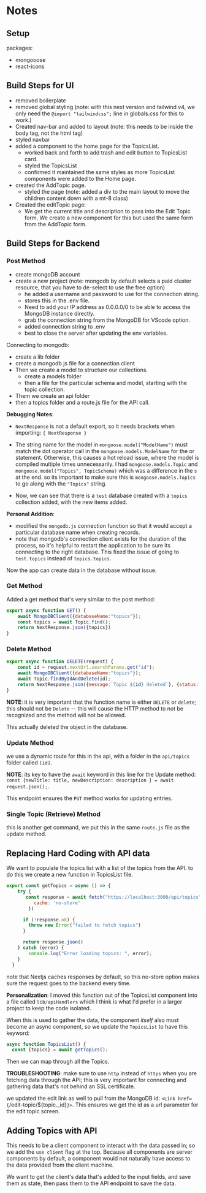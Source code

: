 # Notes

## Setup

packages:

- mongooose
- react-icons

## Build Steps for UI

- removed boilerplate
- removed global styling (note: with this next version and tailwind v4, we only need the `@import "tailwindcss";` line in globals.css for this to work.)
- Created nav-bar and added to layout (note: this needs to be inside the body tag, not the html tag)
- styled navbar
- added a component to the home page for the TopicsList. 
  - worked back and forth to add trash and edit button to TopicsList card.
  - styled the TopicsList
  - confirmed it maintained the same styles as more TopicsList components were added to the Home page. 
- created the AddTopic page.
  - styled the page (note: added a div to the main layout to move the children content down with a mt-8 class)
- Created the editTopic page:
  - We get the current title and description to pass into the Edit Topic form. We create a new component for this but used the same form from the AddTopic form.

## Build Steps for Backend

### Post Method

- create mongoDB account 
- create a new project (note: mongodb by default selects a paid cluster resource, that you have to de-select to use the free option)
  - he added a username and password to use for the connection string. 
  - stores this in the .env file. 
  - Need to add your IP address as 0.0.0.0/0 to be able to access the MongoDB instance directly.
  - grab the connection string from the MongoDB for VScode option.
  - added connection string to .env
  - best to close the server after updating the env variables.

Connecting to mongodb:

- create a lib folder
- create a mongodb.js file for a connection client
- Then we create a model to structure our collections.
  - create a models folder
  - then a file for the particular schema and model, starting with the topic collection. 
- Them we create an api folder
- then a topics folder and a route.js file for the API call.

**Debugging Notes**:

- `NextResponse` is not a default export, so it needs brackets when importing: `{ NextResponse }`
- The string name for the model in `mongoose.model("ModelName")` must match the dot operator call in the `mongoose.models.ModelName` for the or statement. Otherwise, this causes a hot reload issue, where the model is compiled multiple times unnecessarily. I had `mongoose.models.Topic` and `mongoose.model("Topics", TopicSchema)` which was a difference in the `s` at the end. so its important to make sure this is `mongoose.models.Topics` to go along with the `"Topics"` string. 

- Now, we can see that there is a `test` database created with a `topics` collection added, with the new items added. 

**Personal Addition**:

- modified the `mongodb.js` connection function so that it would accept a particular database name when creating records. 
- note that mongodb's connection client exists for the duration of the process, so it's helpful to restart the application to be sure its connecting to the right database. This fixed the issue of going to `test.topics` instead of `topics.topics`. 

Now the app can create data in the database without issue. 

### Get Method

Added a get method that's very similar to the post method:

```javascript
export async function GET() {
    await MongoDBClient({databaseName:"topics"});
    const topics = await Topic.find();
    return NextResponse.json({topics})   
}
```

### Delete Method

```javascript
export async function DELETE(request) {
    const id = request.nextUrl.searchParams.get("id");
    await MongoDBClient({databaseName:"topics"});
    await Topic.findByIdAndDelete(id);
    return NextResponse.json({message:`Topic ${id} deleted`}, {status: 200})   
}
```

**NOTE**: it is very important that the function name is either `DELETE` or `delete`; this should not be `Delete` -- this will cause the HTTP method to not be recognized and the method will not be allowed. 

This actually deleted the object in the database.

### Update Method

we use a dynamic route for this in the api, with a folder in the `api/topics` folder called `[id]`. 

**NOTE**: its key to have the `await` keyword in this line for the Update method: `const {newTitle: title, newDescription: description } = await request.json();`.

This endpoint ensures the `PUT` method works for updating entries. 

### Single Topic (Retrieve) Method

this is another get command, we put this in the same `route.js` file as the update method. 

## Replacing Hard Coding with API data


We want to populate the topics list with a list of the topics from the API. to do this we create a new function in TopicsList file.

```javascript
export const getTopics = async () => {
    try {
       const response = await fetch("https://localhost:3000/api/topics", {
          cache: 'no-store'
        })

      if (!response.ok) {
        throw new Error("failed to fetch topics")
      }

      return response.json()
    } catch (error) {
        console.log("Error loading topics: ", error);
    }
  }
```

note that Nextjs caches responses by default, so this no-store option makes sure the request goes to the backend every time.

**Personalization**: I moved this function out of the TopicsList component into a file called `lib/apiHandlers` which I think is what I'd prefer in a larger project to keep the code isolated. 

When this is used to gather the data, the component *itself* also must become an async component, so we update the `TopicsList` to have this keyword:

```javascript
async function TopicsList() {
  const {topics} = await getTopics();
```

Then we can map through all the Topics. 

**TROUBLESHOOTING**: make sure to use `http` instead of `https` when you are fetching data through the API; this is very important for connecting and gathering data that's not behind an SSL certificate. 

we updated the edit link as well to pull from the MongoDB id: `<Link href={`/edit-topic/${topic._id}`}>`. This ensures we get the id as a url parameter for the edit topic screen. 

## Adding Topics with API

This needs to be a client component to interact with the data passed in; so we add the `use client` flag at the top. Because all components are server components by default, a component would not naturally have access to the data provided from the client machine. 

We want to get the client's data that's added to the input fields, and save them as state, then pass them to the API endpoint to save the data.